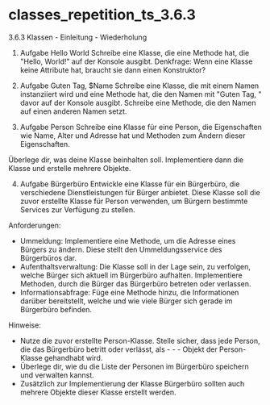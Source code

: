 # classes_repetition_ts_3.6.3
3.6.3 Klassen - Einleitung - Wiederholung

1. Aufgabe
Hello World
Schreibe eine Klasse, die eine Methode hat, die "Hello, World!" auf der Konsole ausgibt.
Denkfrage: Wenn eine Klasse keine Attribute hat, braucht sie dann einen Konstruktor?

2. Aufgabe 
Guten Tag, $Name
Schreibe eine Klasse, die mit einem Namen instanziiert wird und eine Methode hat, die den Namen mit "Guten Tag, " davor auf der Konsole ausgibt. Schreibe eine Methode, die den Namen auf einen anderen Namen setzt.

3. Aufgabe
Person
Schreibe eine Klasse für eine Person, die Eigenschaften wie Name, Alter und Adresse hat und Methoden zum Ändern dieser Eigenschaften.

Überlege dir, was deine Klasse beinhalten soll. Implementiere dann die Klasse und erstelle mehrere Objekte.

4. Aufgabe
Bürgerbüro
Entwickle eine Klasse für ein Bürgerbüro, die verschiedene Dienstleistungen für Bürger anbietet. Diese Klasse soll die zuvor erstellte Klasse für Person verwenden, um Bürgern bestimmte Services zur Verfügung zu stellen.

  Anforderungen:
   - Ummeldung: Implementiere eine Methode, um die Adresse eines Bürgers zu ändern. Diese stellt den Ummeldungsservice des Bürgerbüros dar.
   - Aufenthaltsverwaltung: Die Klasse soll in der Lage sein, zu verfolgen, welche Bürger sich aktuell im Bürgerbüro aufhalten. Implementiere Methoden, durch die Bürger das Bürgerbüro betreten oder verlassen.
   - Informationsabfrage: Füge eine Methode hinzu, die Informationen darüber bereitstellt, welche und wie viele Bürger sich gerade im Bürgerbüro befinden.

   Hinweise:
   - Nutze die zuvor erstellte Person-Klasse. Stelle sicher, dass jede Person, die das Bürgerbüro betritt oder verlässt, als - - - Objekt der Person-Klasse gehandhabt wird.
   - Überlege dir, wie du die Liste der Personen im Bürgerbüro speichern und verwalten kannst.
   - Zusätzlich zur Implementierung der Klasse Bürgerbüro sollten auch mehrere Objekte dieser Klasse erstellt werden.
